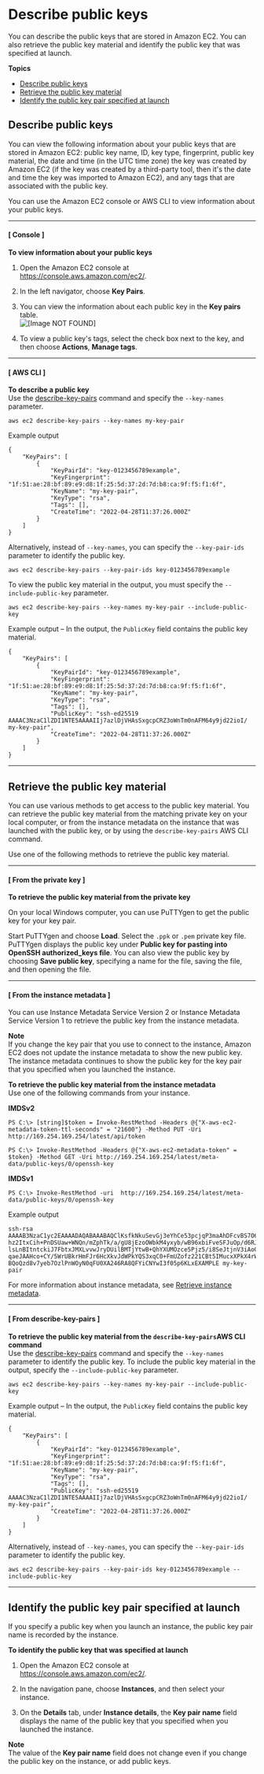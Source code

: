 # Describe public keys<a name="describe-keys"></a>

You can describe the public keys that are stored in Amazon EC2\. You can also retrieve the public key material and identify the public key that was specified at launch\.

**Topics**
+ [Describe public keys](#describe-public-key)
+ [Retrieve the public key material](#retrieving-the-public-key)
+ [Identify the public key pair specified at launch](#identify-key-pair-specified-at-launch)

## Describe public keys<a name="describe-public-key"></a>

You can view the following information about your public keys that are stored in Amazon EC2: public key name, ID, key type, fingerprint, public key material, the date and time \(in the UTC time zone\) the key was created by Amazon EC2 \(if the key was created by a third\-party tool, then it's the date and time the key was imported to Amazon EC2\), and any tags that are associated with the public key\.

You can use the Amazon EC2 console or AWS CLI to view information about your public keys\.

------
#### [ Console ]

**To view information about your public keys**

1. Open the Amazon EC2 console at [https://console\.aws\.amazon\.com/ec2/](https://console.aws.amazon.com/ec2/)\.

1. In the left navigator, choose **Key Pairs**\.

1. You can view the information about each public key in the **Key pairs** table\.  
![\[Image NOT FOUND\]](http://docs.aws.amazon.com/AWSEC2/latest/WindowsGuide/images/key-pairs-describe-console.png)

1. To view a public key's tags, select the check box next to the key, and then choose **Actions**, **Manage tags**\.

------
#### [ AWS CLI ]

**To describe a public key**  
Use the [describe\-key\-pairs](https://docs.aws.amazon.com/cli/latest/reference/ec2/describe-key-pairs.html) command and specify the `--key-names` parameter\.

```
aws ec2 describe-key-pairs --key-names my-key-pair
```

Example output

```
{
    "KeyPairs": [
        {
            "KeyPairId": "key-0123456789example",
            "KeyFingerprint": "1f:51:ae:28:bf:89:e9:d8:1f:25:5d:37:2d:7d:b8:ca:9f:f5:f1:6f",
            "KeyName": "my-key-pair",
            "KeyType": "rsa",
            "Tags": [],
            "CreateTime": "2022-04-28T11:37:26.000Z"
        }
    ]
}
```

Alternatively, instead of `--key-names`, you can specify the `--key-pair-ids` parameter to identify the public key\.

```
aws ec2 describe-key-pairs --key-pair-ids key-0123456789example
```

To view the public key material in the output, you must specify the `--include-public-key` parameter\.

```
aws ec2 describe-key-pairs --key-names my-key-pair --include-public-key
```

Example output – In the output, the `PublicKey` field contains the public key material\. 

```
{
    "KeyPairs": [
        {
            "KeyPairId": "key-0123456789example",
            "KeyFingerprint": "1f:51:ae:28:bf:89:e9:d8:1f:25:5d:37:2d:7d:b8:ca:9f:f5:f1:6f",
            "KeyName": "my-key-pair",
            "KeyType": "rsa",
            "Tags": [],
            "PublicKey": "ssh-ed25519 AAAAC3NzaC1lZDI1NTE5AAAAIIj7azlDjVHAsSxgcpCRZ3oWnTm0nAFM64y9jd22ioI/ my-key-pair",
            "CreateTime": "2022-04-28T11:37:26.000Z"
        }
    ]
}
```

------

## Retrieve the public key material<a name="retrieving-the-public-key"></a>

You can use various methods to get access to the public key material\. You can retrieve the public key material from the matching private key on your local computer, or from the instance metadata on the instance that was launched with the public key, or by using the `describe-key-pairs` AWS CLI command\.

Use one of the following methods to retrieve the public key material\.

------
#### [ From the private key ]

**To retrieve the public key material from the private key**  

On your local Windows computer, you can use PuTTYgen to get the public key for your key pair\.

Start PuTTYgen and choose **Load**\. Select the `.ppk` or `.pem` private key file\. PuTTYgen displays the public key under **Public key for pasting into OpenSSH authorized\_keys file**\. You can also view the public key by choosing **Save public key**, specifying a name for the file, saving the file, and then opening the file\.

------
#### [ From the instance metadata ]

You can use Instance Metadata Service Version 2 or Instance Metadata Service Version 1 to retrieve the public key from the instance metadata\.

**Note**  
If you change the key pair that you use to connect to the instance, Amazon EC2 does not update the instance metadata to show the new public key\. The instance metadata continues to show the public key for the key pair that you specified when you launched the instance\.

**To retrieve the public key material from the instance metadata**  
Use one of the following commands from your instance\.

**IMDSv2**

```
PS C:\> [string]$token = Invoke-RestMethod -Headers @{"X-aws-ec2-metadata-token-ttl-seconds" = "21600"} -Method PUT -Uri http://169.254.169.254/latest/api/token
```

```
PS C:\> Invoke-RestMethod -Headers @{"X-aws-ec2-metadata-token" = $token} -Method GET -Uri http://169.254.169.254/latest/meta-data/public-keys/0/openssh-key
```

**IMDSv1**

```
PS C:\> Invoke-RestMethod -uri  http://169.254.169.254/latest/meta-data/public-keys/0/openssh-key
```

Example output

```
ssh-rsa AAAAB3NzaC1yc2EAAAADAQABAAABAQClKsfkNkuSevGj3eYhCe53pcjqP3maAhDFcvBS7O6V
hz2ItxCih+PnDSUaw+WNQn/mZphTk/a/gU8jEzoOWbkM4yxyb/wB96xbiFveSFJuOp/d6RJhJOI0iBXr
lsLnBItntckiJ7FbtxJMXLvvwJryDUilBMTjYtwB+QhYXUMOzce5Pjz5/i8SeJtjnV3iAoG/cQk+0FzZ
qaeJAAHco+CY/5WrUBkrHmFJr6HcXkvJdWPkYQS3xqC0+FmUZofz221CBt5IMucxXPkX4rWi+z7wB3Rb
BQoQzd8v7yeb7OzlPnWOyN0qFU0XA246RA8QFYiCNYwI3f05p6KLxEXAMPLE my-key-pair
```

For more information about instance metadata, see [Retrieve instance metadata](instancedata-data-retrieval.md)\.

------
#### [ From describe\-key\-pairs ]

**To retrieve the public key material from the `describe-key-pairs`AWS CLI command**  
Use the [describe\-key\-pairs](https://docs.aws.amazon.com/cli/latest/reference/ec2/describe-key-pairs.html) command and specify the `--key-names` parameter to identify the public key\. To include the public key material in the output, specify the `--include-public-key` parameter\.

```
aws ec2 describe-key-pairs --key-names my-key-pair --include-public-key
```

Example output – In the output, the `PublicKey` field contains the public key material\. 

```
{
    "KeyPairs": [
        {
            "KeyPairId": "key-0123456789example",
            "KeyFingerprint": "1f:51:ae:28:bf:89:e9:d8:1f:25:5d:37:2d:7d:b8:ca:9f:f5:f1:6f",
            "KeyName": "my-key-pair",
            "KeyType": "rsa",
            "Tags": [],
            "PublicKey": "ssh-ed25519 AAAAC3NzaC1lZDI1NTE5AAAAIIj7azlDjVHAsSxgcpCRZ3oWnTm0nAFM64y9jd22ioI/ my-key-pair",
            "CreateTime": "2022-04-28T11:37:26.000Z"
        }
    ]
}
```

Alternatively, instead of `--key-names`, you can specify the `--key-pair-ids` parameter to identify the public key\.

```
aws ec2 describe-key-pairs --key-pair-ids key-0123456789example --include-public-key
```

------

## Identify the public key pair specified at launch<a name="identify-key-pair-specified-at-launch"></a>

If you specify a public key when you launch an instance, the public key pair name is recorded by the instance\.

**To identify the public key that was specified at launch**

1. Open the Amazon EC2 console at [https://console\.aws\.amazon\.com/ec2/](https://console.aws.amazon.com/ec2/)\.

1. In the navigation pane, choose **Instances**, and then select your instance\.

1. On the **Details** tab, under **Instance details**, the **Key pair name** field displays the name of the public key that you specified when you launched the instance\.

**Note**  
The value of the **Key pair name** field does not change even if you change the public key on the instance, or add public keys\.